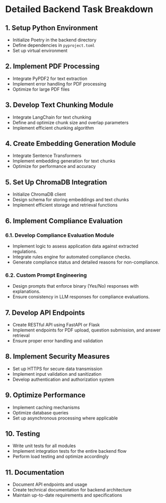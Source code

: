 # Detailed Backend Task Breakdown

## 1. Setup Python Environment

- Initialize Poetry in the backend directory
- Define dependencies in `pyproject.toml`
- Set up virtual environment

## 2. Implement PDF Processing

- Integrate PyPDF2 for text extraction
- Implement error handling for PDF processing
- Optimize for large PDF files

## 3. Develop Text Chunking Module

- Integrate LangChain for text chunking
- Define and optimize chunk size and overlap parameters
- Implement efficient chunking algorithm

## 4. Create Embedding Generation Module

- Integrate Sentence Transformers
- Implement embedding generation for text chunks
- Optimize for performance and accuracy

## 5. Set Up ChromaDB Integration

- Initialize ChromaDB client
- Design schema for storing embeddings and text chunks
- Implement efficient storage and retrieval functions

## 6. Implement Compliance Evaluation

### 6.1. Develop Compliance Evaluation Module
- Implement logic to assess application data against extracted regulations.
- Integrate rules engine for automated compliance checks.
- Generate compliance status and detailed reasons for non-compliance.

### 6.2. Custom Prompt Engineering
- Design prompts that enforce binary (Yes/No) responses with explanations.
- Ensure consistency in LLM responses for compliance evaluations.

## 7. Develop API Endpoints

- Create RESTful API using FastAPI or Flask
- Implement endpoints for PDF upload, question submission, and answer retrieval
- Ensure proper error handling and validation

## 8. Implement Security Measures

- Set up HTTPS for secure data transmission
- Implement input validation and sanitization
- Develop authentication and authorization system

## 9. Optimize Performance

- Implement caching mechanisms
- Optimize database queries
- Set up asynchronous processing where applicable

## 10. Testing

- Write unit tests for all modules
- Implement integration tests for the entire backend flow
- Perform load testing and optimize accordingly

## 11. Documentation

- Document API endpoints and usage
- Create technical documentation for backend architecture
- Maintain up-to-date requirements and specifications
